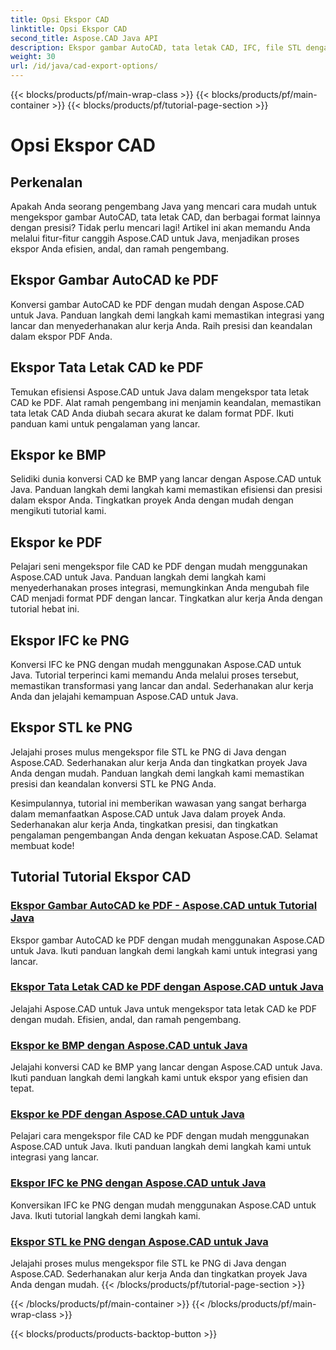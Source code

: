 ```yaml
---
title: Opsi Ekspor CAD
linktitle: Opsi Ekspor CAD
second_title: Aspose.CAD Java API
description: Ekspor gambar AutoCAD, tata letak CAD, IFC, file STL dengan mudah ke PDF, BMP, PNG menggunakan Aspose.CAD untuk Java. Sederhanakan alur kerja Anda dengan tutorial langkah demi langkah kami.
weight: 30
url: /id/java/cad-export-options/
---
```


{{< blocks/products/pf/main-wrap-class >}}
{{< blocks/products/pf/main-container >}}
{{< blocks/products/pf/tutorial-page-section >}}

# Opsi Ekspor CAD


## Perkenalan

Apakah Anda seorang pengembang Java yang mencari cara mudah untuk mengekspor gambar AutoCAD, tata letak CAD, dan berbagai format lainnya dengan presisi? Tidak perlu mencari lagi! Artikel ini akan memandu Anda melalui fitur-fitur canggih Aspose.CAD untuk Java, menjadikan proses ekspor Anda efisien, andal, dan ramah pengembang.

## Ekspor Gambar AutoCAD ke PDF

Konversi gambar AutoCAD ke PDF dengan mudah dengan Aspose.CAD untuk Java. Panduan langkah demi langkah kami memastikan integrasi yang lancar dan menyederhanakan alur kerja Anda. Raih presisi dan keandalan dalam ekspor PDF Anda.

## Ekspor Tata Letak CAD ke PDF

Temukan efisiensi Aspose.CAD untuk Java dalam mengekspor tata letak CAD ke PDF. Alat ramah pengembang ini menjamin keandalan, memastikan tata letak CAD Anda diubah secara akurat ke dalam format PDF. Ikuti panduan kami untuk pengalaman yang lancar.

## Ekspor ke BMP

Selidiki dunia konversi CAD ke BMP yang lancar dengan Aspose.CAD untuk Java. Panduan langkah demi langkah kami memastikan efisiensi dan presisi dalam ekspor Anda. Tingkatkan proyek Anda dengan mudah dengan mengikuti tutorial kami.

## Ekspor ke PDF

Pelajari seni mengekspor file CAD ke PDF dengan mudah menggunakan Aspose.CAD untuk Java. Panduan langkah demi langkah kami menyederhanakan proses integrasi, memungkinkan Anda mengubah file CAD menjadi format PDF dengan lancar. Tingkatkan alur kerja Anda dengan tutorial hebat ini.

## Ekspor IFC ke PNG

Konversi IFC ke PNG dengan mudah menggunakan Aspose.CAD untuk Java. Tutorial terperinci kami memandu Anda melalui proses tersebut, memastikan transformasi yang lancar dan andal. Sederhanakan alur kerja Anda dan jelajahi kemampuan Aspose.CAD untuk Java.

## Ekspor STL ke PNG

Jelajahi proses mulus mengekspor file STL ke PNG di Java dengan Aspose.CAD. Sederhanakan alur kerja Anda dan tingkatkan proyek Java Anda dengan mudah. Panduan langkah demi langkah kami memastikan presisi dan keandalan konversi STL ke PNG Anda.

Kesimpulannya, tutorial ini memberikan wawasan yang sangat berharga dalam memanfaatkan Aspose.CAD untuk Java dalam proyek Anda. Sederhanakan alur kerja Anda, tingkatkan presisi, dan tingkatkan pengalaman pengembangan Anda dengan kekuatan Aspose.CAD. Selamat membuat kode!
## Tutorial Tutorial Ekspor CAD
### [Ekspor Gambar AutoCAD ke PDF - Aspose.CAD untuk Tutorial Java](./export-autocad-images-to-pdf/)
Ekspor gambar AutoCAD ke PDF dengan mudah menggunakan Aspose.CAD untuk Java. Ikuti panduan langkah demi langkah kami untuk integrasi yang lancar.
### [Ekspor Tata Letak CAD ke PDF dengan Aspose.CAD untuk Java](./export-cad-layouts-to-pdf/)
Jelajahi Aspose.CAD untuk Java untuk mengekspor tata letak CAD ke PDF dengan mudah. Efisien, andal, dan ramah pengembang.
### [Ekspor ke BMP dengan Aspose.CAD untuk Java](./export-to-bmp/)
Jelajahi konversi CAD ke BMP yang lancar dengan Aspose.CAD untuk Java. Ikuti panduan langkah demi langkah kami untuk ekspor yang efisien dan tepat.
### [Ekspor ke PDF dengan Aspose.CAD untuk Java](./export-to-pdf/)
Pelajari cara mengekspor file CAD ke PDF dengan mudah menggunakan Aspose.CAD untuk Java. Ikuti panduan langkah demi langkah kami untuk integrasi yang lancar.
### [Ekspor IFC ke PNG dengan Aspose.CAD untuk Java](./export-ifc-to-png/)
Konversikan IFC ke PNG dengan mudah menggunakan Aspose.CAD untuk Java. Ikuti tutorial langkah demi langkah kami.
### [Ekspor STL ke PNG dengan Aspose.CAD untuk Java](./export-stl-to-png/)
Jelajahi proses mulus mengekspor file STL ke PNG di Java dengan Aspose.CAD. Sederhanakan alur kerja Anda dan tingkatkan proyek Java Anda dengan mudah.
{{< /blocks/products/pf/tutorial-page-section >}}

{{< /blocks/products/pf/main-container >}}
{{< /blocks/products/pf/main-wrap-class >}}

{{< blocks/products/products-backtop-button >}}

